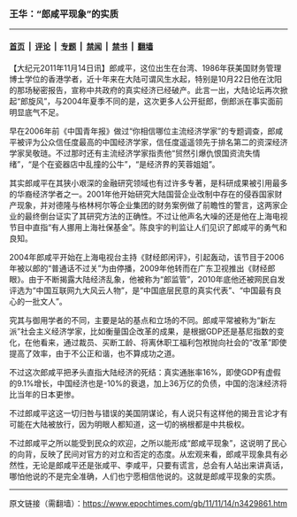 ### 王华：“郎咸平现象”的实质

---

#### [首页](../../../..?n3429861) &nbsp;|&nbsp; [评论](../../../../../epoch-comment?n3429861) &nbsp;|&nbsp; [专题](../../../../../epoch-special?n3429861) &nbsp;|&nbsp; [禁闻](../../../../../epoch-news?n3429861) &nbsp;|&nbsp; [禁书](../../../../../books?n3429861) &nbsp;|&nbsp; [翻墙](https://github.com/gfw-breaker/nogfw/blob/master/README.md?n3429861)


<div class="post_content" id="artbody" itemprop="articleBody">
 <!-- article content begin -->
 <p>
  【大纪元2011年11月14日讯】郎咸平，这位出生在台湾、1986年获美国财务管理博士学位的香港学者，近十年来在大陆可谓风生水起，特别是10月22日他在沈阳的那场秘密报告，宣称中共政府的真实经济已经破产。此言一出，大陆论坛再次掀起“郎旋风”，与2004年夏季不同的是，这次更多人公开挺郎，倒郎派在事实面前明显底气不足。
 </p>
 <p>
  早在2006年前《中国青年报》做过“你相信哪位主流经济学家”的专题调查，郎咸平被评为公众信任度最高的中国经济学家，信任度遥遥领先于排名第二的资深经济学家吴敬琏。不过那时还有主流经济学家指责他“贸然引爆仇恨国资流失情绪”，“是个在瓷器店中乱撞的公牛”，“是经济界的芙蓉姐姐”。
 </p>
 <p>
  其实郎咸平在其狭小艰深的金融研究领域也有过许多专著，是科研成果被引用最多的华裔经济学者之一。2001年他开始研究大陆国营企业改制中存在的侵吞国家财产现象，并对德隆与格林柯尔等企业集团的财务案例做了前瞻性的警言，这两家企业的最终倒台证实了其研究方法的正确性。不过让他声名大噪的还是他在上海电视节目中直指“有人挪用上海社保基金”。陈良宇的判监让人们见识了郎咸平的勇气和良知。
 </p>
 <p>
  2004年郎咸平开始在上海电视台主持《财经郎闲评》，引起轰动，该节目于2006年被以郎的“普通话不过关”为由停播，2009年他转而在广东卫视推出《财经郎眼》。由于不断揭露大陆经济乱象，他被称为“郎监管”，2010年底他还被网民自发评选为“中国互联网九大风云人物”，是“中国底层民意的真实代表”、“中国最有良心的一批文人”。
 </p>
 <p>
  究其与御用学者的不同，主要是站的基点和立场的不同。郎咸平常被称为“新左派”社会主义经济学家，比如衡量国企改革的成果，是根据GDP还是基尼指数的变化，在他看来，通过裁员、买断工龄、将离休职工福利包袱抛向社会的“改革”即使提高了效率，由于不公正和谐，也不算成功之道。
 </p>
 <p>
  不过这次郎咸平把矛头直指大陆经济的死结：真实通胀率16%，即使GDP有虚假的9.1%增长，中国经济也是-10%的衰退，加上36万亿的负债，中国的泡沫经济将比当年的日本更惨。
 </p>
 <p>
  不过郎咸平这这一切归咎与错误的美国阴谋论，有人说只有这样他的揭丑言论才有可能在大陆被放行，因为明眼人都知道，这一切的祸根都是中共极权。
 </p>
 <p>
  不过郎咸平之所以能受到民众的欢迎，之所以能形成“郎咸平现象”，这说明了民心的向背，反映了民间对官方的对立和否定的态度。从宏观来看，郎咸平现象具有必然性，无论是郎咸平还是张咸平、李咸平，只要有谎言，总会有人站出来讲真话，哪怕他说的不是完全准确，人们也宁愿相信他说的。这就是郎咸平现象的实质。
 </p>
 <!-- article content end -->
 <div id="below_article_ad">
 </div>
</div>


---

原文链接（需翻墙）：https://www.epochtimes.com/gb/11/11/14/n3429861.htm
